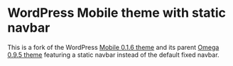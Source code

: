 WordPress Mobile theme with static navbar
=========================================

This is a fork of the WordPress [Mobile 0.1.6 theme](http://wordpress.org/themes/mobile) and its parent [Omega 0.9.5 theme](http://wordpress.org/themes/omega) featuring a static navbar instead of the default fixed navbar.
